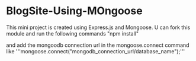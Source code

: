 # BlogSite-Using-MOngoose
 This mini project is created using Express.js and Mongoose.
 U can fork this module and run the following commands 
 "npm install"
 
 and add the mongoodb connection url in the mongoose.connect command like '''mongoose.connect("mongodb_connection_url/database_name");'''
